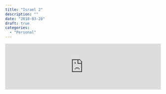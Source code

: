 ```yaml
---
title: "Israel 2"
description: ""
date: "2018-03-28"
draft: true
categories:
  - "Personal"
---
```


<iframe src="https://open.spotify.com/embed/track/0KV8w4tDo62r3d2hjWGR5t" width="100%" frameborder="0" allowtransparency="true" allow="encrypted-media"></iframe>